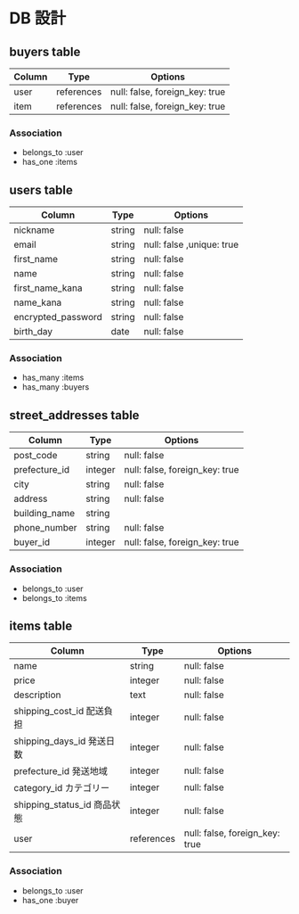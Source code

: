 # DB 設計
## buyers table
| Column                  | Type                | Options                 |
|-------------------------|---------------------|-------------------------|
| user                    | references             | null: false, foreign_key: true      |
| item                    | references             | null: false, foreign_key: true      |

### Association
* belongs_to :user
* has_one :items

## users table
| Column                  | Type                | Options                 |
|-------------------------|---------------------|-------------------------|
| nickname                | string              | null: false              |
| email                   | string              | null: false ,unique: true|
| first_name               | string              | null: false              |
| name                    | string              | null: false              |
| first_name_kana          | string              | null: false              |
| name_kana               | string              | null: false              |
| encrypted_password      | string              | null: false              |
| birth_day               | date                | null: false              |

### Association
* has_many :items
* has_many :buyers

## street_addresses table

| Column                         | Type       | Options           |
|--------------------------------|------------|-------------------|
| post_code        | string      | null: false                         |
| prefecture_id    | integer     | null: false, foreign_key: true      |
| city             | string      | null: false                         |
| address          | string      | null: false                         | 
| building_name    | string      |                                     |
| phone_number     | string      | null: false                         |
| buyer_id         | integer     | null: false, foreign_key: true      |

### Association
* belongs_to :user
* belongs_to :items

## items table

| Column                   | Type                | Options                 |
|------------------------  |---------------------|-------------------------|
| name                     | string            | null: false                    |
| price                    | integer           | null: false                    |
| description              | text              | null: false                    |
| shipping_cost_id  配送負担       | integer           | null: false                    |
| shipping_days_id  発送日数       | integer           | null: false                    |
| prefecture_id     発送地域       | integer           | null: false                    |
| category_id       カテゴリー     | integer          |null: false                     |
| shipping_status_id 商品状態       | integer          |null: false                     |
| user                     | references        |null: false, foreign_key: true  |

### Association
* belongs_to :user
* has_one :buyer